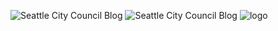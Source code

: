  ![Seattle City Council Blog](https://council.seattle.gov/wp-content/uploads/2023/01/Untitled-design-6-e1673458549882.png)  ![Seattle City Council Blog](https://council.seattle.gov/wp-content/uploads/2023/01/Untitled-design-7.png)  ![logo](https://council.seattle.gov/wp-content/uploads/2023/01/Untitled-design-e1672876128520.png) 